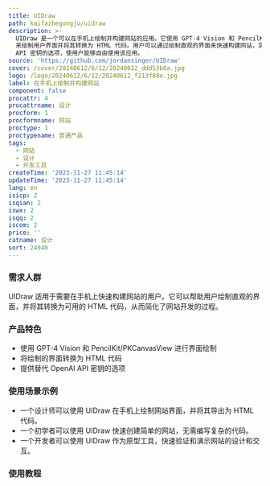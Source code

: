 ```yaml
---
title: UIDraw
path: kaifazhegongju/uidraw
description: >-
  UIDraw 是一个可以在手机上绘制并构建网站的应用。它使用 GPT-4 Vision 和 PencilKit/PKCanvasView
  来绘制用户界面并将其转换为 HTML 代码。用户可以通过绘制直观的界面来快速构建网站，实现简单易用的网站开发体验。UIDraw 还提供替代 OpenAI
  API 密钥的选项，使用户能够自由使用该应用。
source: 'https://github.com/jordansinger/UIDraw'
cover: /cover/20240612/6/12/20240612_ddd53b8a.jpg
logo: /logo/20240612/6/12/20240612_f213f88e.jpg
label: 在手机上绘制并构建网站
component: false
procattr: 4
procattrname: 设计
procform: 1
procformname: 网站
proctype: 1
proctypename: 普通产品
tags:
  - 网站
  - 设计
  - 开发工具
createTime: '2023-11-27 11:45:14'
updateTime: '2023-11-27 11:45:14'
lang: en
isicp: 2
isqian: 2
iswx: 2
isqq: 2
iscom: 2
price: ''
catname: 设计
sort: 24940
---
```




### 需求人群
UIDraw 适用于需要在手机上快速构建网站的用户。它可以帮助用户绘制直观的界面，并将其转换为可用的 HTML 代码，从而简化了网站开发的过程。

### 产品特色
- 使用 GPT-4 Vision 和 PencilKit/PKCanvasView 进行界面绘制
- 将绘制的界面转换为 HTML 代码
- 提供替代 OpenAI API 密钥的选项

### 使用场景示例
- 一个设计师可以使用 UIDraw 在手机上绘制网站界面，并将其导出为 HTML 代码。
- 一个初学者可以使用 UIDraw 快速创建简单的网站，无需编写复杂的代码。
- 一个开发者可以使用 UIDraw 作为原型工具，快速验证和演示网站的设计和交互。

### 使用教程


  
